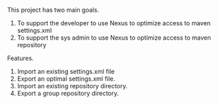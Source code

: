 This project has two main goals.

1. To support the developer to use Nexus to optimize access to maven settings.xml
2. To support the sys admin to use Nexus to optimize access to maven repository


Features.

1. Import an existing settings.xml file
2. Export an optimal settings.xml file.
3. Import an existing repository directory.
4. Export a group repository directory.
